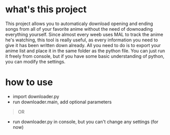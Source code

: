 # what's this project
This project allows you to automaticaly download opening and ending songs from all of your favorite anime without the need of downoading everything yourself. Since almost every weeb uses MAL to track the anime he's watching, this tool is really useful, as every information you need to give it has been written down already. All you need to do is to export your anime list and place it in the same folder as the python file. You can just run it freely from console, but if you have some basic understanding of python, you can modify the settings.
# how to use
- import downloader.py
- run downloader.main, add optional parameters
> OR
- run downloader.py in console, but you can't change any settings (for now)
